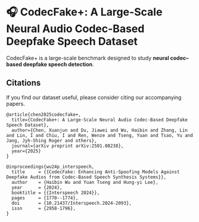 # 🎧 CodecFake+: A Large-Scale Neural Audio Codec-Based Deepfake Speech Dataset
CodecFake+ is a large-scale benchmark designed to study **neural codec–based deepfake speech detection**. 



## Citations
If you find our dataset useful, please consider citing our accompanying papers.
```
@article{chen2025codecfake+,
  title={CodecFake+: A Large-Scale Neural Audio Codec-Based Deepfake Speech Dataset},
  author={Chen, Xuanjun and Du, Jiawei and Wu, Haibin and Zhang, Lin and Lin, I and Chiu, I and Ren, Wenze and Tseng, Yuan and Tsao, Yu and Jang, Jyh-Shing Roger and others},
  journal={arXiv preprint arXiv:2501.08238},
  year={2025}
}

@inproceedings{wu24p_interspeech,
  title     = {{CodecFake: Enhancing Anti-Spoofing Models Against Deepfake Audios from Codec-Based Speech Synthesis Systems}},
  author    = {Haibin Wu and Yuan Tseng and Hung-yi Lee},
  year      = {2024},
  booktitle = {{Interspeech 2024}},
  pages     = {1770--1774},
  doi       = {10.21437/Interspeech.2024-2093},
  issn      = {2958-1796},
}
```


